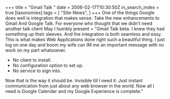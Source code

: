 +++
title = "Gmail Talk "
date = 2006-02-17T10:30:50Z
in_search_index = true
[taxonomies]
tags = [
"Site-News",
]
+++
One of the things Google does well is integration that makes sense. Take the new enhancements to Gmail And Google Talk. For everyone who thought that we didn't need another talk client May I humbly present = "Gmail Talk beta. I knew they had something up their sleeves. And the integration is both seamless and easy. This is what makes Web Applications done right such a beautiful thing. I just log on one day and boom my wife can IM me an important message with no work on my part whatsoever. <ul> <li>No client to install.</li> <li>No configuration option to set up. </li> <li>No service to sign into. </li> </ul> Now that is the way it should be. Invisible till I need it. Just instant communication from just about any web browser in the world. Now all I need is Google Calendar and my Google Experience is complete."

